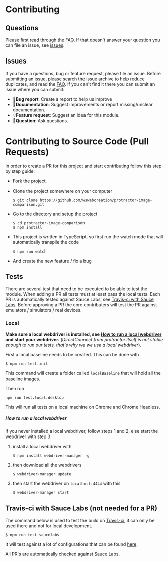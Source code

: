 Contributing
============

## Questions
Please first read through the [FAQ](../README.md#faq). If that doesn't answer your question you can file an issue, see [issues](./CONTRIBUTING.md#issues).

## Issues
If you have a questions, bug or feature request, please file an issue. Before submitting an issue, please search the issue archive to help reduce duplicates, and read the [FAQ](../README.md#faq).
If you can't find it there you can submit an issue where you can submit:

- 🐛**Bug report**: Create a report to help us improve
- 📖**Documentation**: Suggest improvements or report missing/unclear documentation.
- 💡**Feature request**: Suggest an idea for this module.
- 💬**Question**: Ask questions.

Contributing to Source Code (Pull Requests)
===========================================
In order to create a PR for this project and start contributing follow this step by step guide:

* Fork the project.
* Clone the project somewhere on your computer

	```
	$ git clone https://github.com/wswebcreation/protractor-image-comparison.git
	```
    
* Go to the directory and setup the project
		
	```
	$ cd protractor-image-comparison
	$ npm install
	```

* This project is written in TypeScript, so first run the watch mode that will automatically transpile the code
		
	```
	$ npm run watch
	```

* And create the new feature / fix a bug

## Tests
There are several test that need to be executed to be able to test the module. When adding a PR all tests must at least pass the local tests.
Each PR is automatically tested against Sauce Labs, see [Travis-ci with Sauce Labs](./CONTRIBUTING.md#travis-ci-with-sauce-labs-not-needed-for-a-pr).
Before approving a PR the core contributers will test the PR against emulators / simulators / real devices.

### Local
**Make sure a local webdriver is installed, see [How to run a local webdriver](./CONTRIBUTING.md#how-to-run-a-local-webdriver) and start your webdriver.**
(*DirectConnect from protractor itself is not stable enough to run our tests, that's why we we use a local webdriver*).

First a local baseline needs to be created. This can be done with 

```
$ npm run test.init
```
		
This command will create a folder called `localBaseline` that will hold all the baseline images.

Then run 

```
npm run test.local.desktop
``` 

This will run all tests on a local machine on Chrome and Chrome Headless.

##### How to run a local webdriver
If you never installed a local webdriver, follow steps 1 and 2, else start the webdriver with step 3

1. install a local webdriver with 
	```
	$ npm install webdriver-manager -g
	```
2. then download all the webdrivers
	```
	$ webdriver-manager update
	```
3. then start the webdriver on `localhost:4444` with this
	```
	$ webdriver-manager start
	```

## Travis-ci with Sauce Labs (not needed for a PR)
The command below is used to test the build on [Travis-ci](https://travis-ci.org/wswebcreation/protractor-image-comparison/), it can only be used there and not for local development.

```
$ npm run test.saucelabs
```

It will test against a lot of configurations that can be found [here](./test/conf/protractor.saucelabs.conf.js).

All PR's are automatically checked against Sauce Labs.
